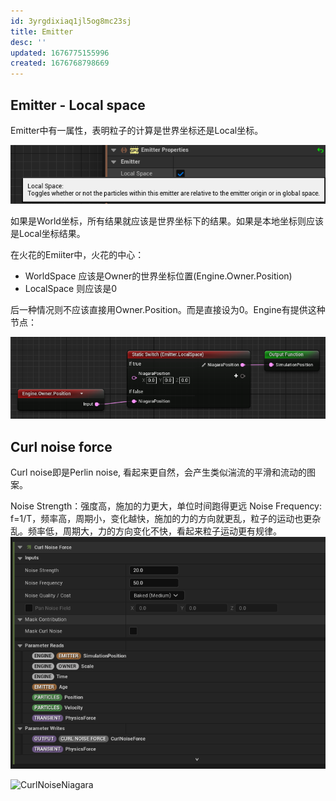 ```yaml
---
id: 3yrgdixiaq1jl5og8mc23sj
title: Emitter
desc: ''
updated: 1676775155996
created: 1676768798669
---
```


## Emitter - Local space 
Emitter中有一属性，表明粒子的计算是世界坐标还是Local坐标。

![](LocalSpaceSetting.png)

如果是World坐标，所有结果就应该是世界坐标下的结果。如果是本地坐标则应该是Local坐标结果。

在火花的Emiiter中，火花的中心：

* WorldSpace 应该是Owner的世界坐标位置(Engine.Owner.Position)
* LocalSpace 则应该是0

后一种情况则不应该直接用Owner.Position。而是直接设为0。Engine有提供这种节点：

![](SimulationPosition.png)

## Curl noise force

Curl noise即是Perlin noise, 看起来更自然，会产生类似湍流的平滑和流动的图案。

Noise Strength：强度高，施加的力更大，单位时间跑得更远
Noise Frequency: f=1/T，频率高，周期小，变化越快，施加的力的方向就更乱，粒子的运动也更杂乱。频率低，周期大，力的方向变化不快，看起来粒子运动更有规律。
![CurlNoiseForce](Curl%20Noise%20force.png)

![CurlNoiseNiagara](assets/CurlNoise.gif)
